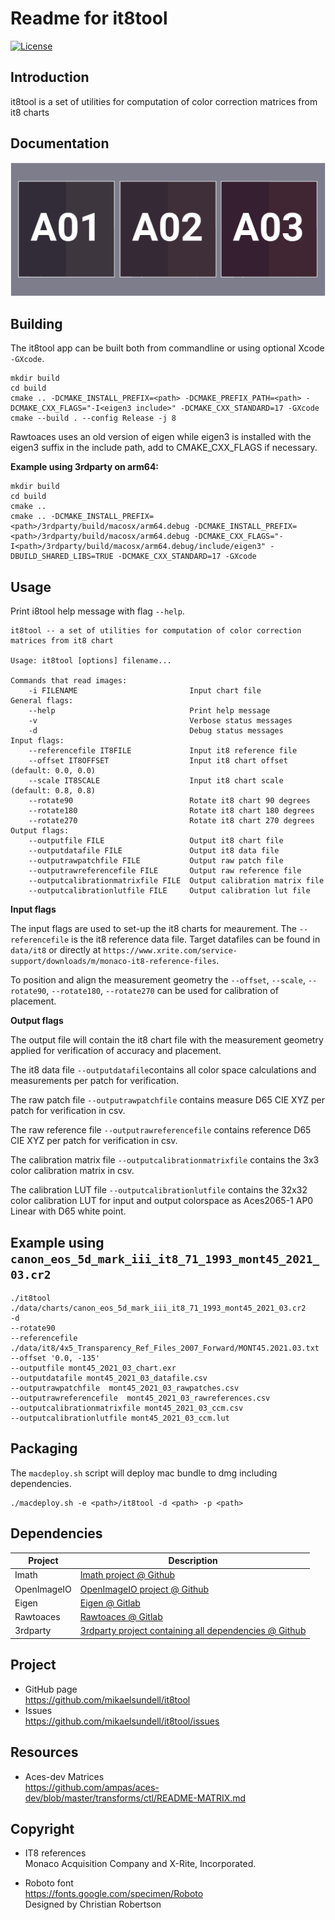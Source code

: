Readme for it8tool
==================

[![License](https://img.shields.io/badge/license-BSD%203--Clause-blue.svg?style=flat-square)](https://github.com/mikaelsundell/logctool/blob/master/README.md)

Introduction
------------

it8tool is a set of utilities for computation of color correction matrices from it8 charts

Documentation
-------------

![Sample image or figure.](images/image.png 'High Five')

Building
--------

The it8tool app can be built both from commandline or using optional Xcode `-GXcode`.

```shell
mkdir build
cd build
cmake .. -DCMAKE_INSTALL_PREFIX=<path> -DCMAKE_PREFIX_PATH=<path> -DCMAKE_CXX_FLAGS="-I<eigen3 include>" -DCMAKE_CXX_STANDARD=17 -GXcode
cmake --build . --config Release -j 8
```

Rawtoaces uses an old version of eigen while eigen3 is installed with the eigen3 suffix in the include path, add to CMAKE_CXX_FLAGS if necessary.

**Example using 3rdparty on arm64:**

```shell
mkdir build
cd build
cmake ..
cmake .. -DCMAKE_INSTALL_PREFIX=<path>/3rdparty/build/macosx/arm64.debug -DCMAKE_INSTALL_PREFIX=<path>/3rdparty/build/macosx/arm64.debug -DCMAKE_CXX_FLAGS="-I<path>/3rdparty/build/macosx/arm64.debug/include/eigen3" -DBUILD_SHARED_LIBS=TRUE -DCMAKE_CXX_STANDARD=17 -GXcode
```


Usage
--------

Print i8tool help message with flag ```--help```.

```shell
it8tool -- a set of utilities for computation of color correction matrices from it8 chart

Usage: it8tool [options] filename...

Commands that read images:
    -i FILENAME                         Input chart file
General flags:
    --help                              Print help message
    -v                                  Verbose status messages
    -d                                  Debug status messages
Input flags:
    --referencefile IT8FILE             Input it8 reference file
    --offset IT8OFFSET                  Input it8 chart offset (default: 0.0, 0.0)
    --scale IT8SCALE                    Input it8 chart scale (default: 0.8, 0.8)
    --rotate90                          Rotate it8 chart 90 degrees
    --rotate180                         Rotate it8 chart 180 degrees
    --rotate270                         Rotate it8 chart 270 degrees
Output flags:
    --outputfile FILE                   Output it8 chart file
    --outputdatafile FILE               Output it8 data file
    --outputrawpatchfile FILE           Output raw patch file
    --outputrawreferencefile FILE       Output raw reference file
    --outputcalibrationmatrixfile FILE  Output calibration matrix file
    --outputcalibrationlutfile FILE     Output calibration lut file
```

**Input flags**

The input flags are used to set-up the it8 charts for meaurement. The ```--referencefile``` is the it8 reference data file. Target datafiles can be found in ```data/it8``` or directly at ```https://www.xrite.com/service-support/downloads/m/monaco-it8-reference-files```.

To position and align the measurement geometry the ```--offset```, ```--scale```, ```--rotate90```, ```--rotate180```, ```--rotate270``` can be used for calibration of placement.

**Output flags**

The output file will contain the it8 chart file with the measurement geometry applied for verification of accuracy and placement. 

The it8 data file ```--outputdatafile```contains all color space calculations and measurements per patch for verification.

The raw patch file ```--outputrawpatchfile``` contains measure D65 CIE XYZ per patch for verification in csv.

The raw reference file ```--outputrawreferencefile``` contains reference D65 CIE XYZ per patch for verification in csv.

The calibration matrix file ```--outputcalibrationmatrixfile``` contains the 3x3 color calibration matrix in csv.

The calibration LUT file ```--outputcalibrationlutfile``` contains the 32x32 color calibration LUT for input and output colorspace as Aces2065-1 AP0 Linear with D65 white point.


Example using ```canon_eos_5d_mark_iii_it8_71_1993_mont45_2021_03.cr2```
--------

```shell
./it8tool
./data/charts/canon_eos_5d_mark_iii_it8_71_1993_mont45_2021_03.cr2
-d 
--rotate90
--referencefile ./data/it8/4x5_Transparency_Ref_Files_2007_Forward/MONT45.2021.03.txt
--offset '0.0, -135'
--outputfile mont45_2021_03_chart.exr
--outputdatafile mont45_2021_03_datafile.csv
--outputrawpatchfile  mont45_2021_03_rawpatches.csv
--outputrawreferencefile  mont45_2021_03_rawreferences.csv
--outputcalibrationmatrixfile mont45_2021_03_ccm.csv
--outputcalibrationlutfile mont45_2021_03_ccm.lut
```


Packaging
---------

The `macdeploy.sh` script will deploy mac bundle to dmg including dependencies.

```shell
./macdeploy.sh -e <path>/it8tool -d <path> -p <path>
```

Dependencies
-------------

| Project     | Description |
| ----------- | ----------- |
| Imath       | [Imath project @ Github](https://github.com/AcademySoftwareFoundation/Imath)
| OpenImageIO | [OpenImageIO project @ Github](https://github.com/OpenImageIO/oiio)
| Eigen       | [Eigen @ Gitlab](https://gitlab.com/libeigen/eigen)
| Rawtoaces   | [Rawtoaces @ Gitlab](https://github.com/AcademySoftwareFoundation/rawtoaces)
| 3rdparty    | [3rdparty project containing all dependencies @ Github](https://github.com/mikaelsundell/3rdparty)


Project
-------------

* GitHub page   
https://github.com/mikaelsundell/it8tool
* Issues   
https://github.com/mikaelsundell/it8tool/issues


Resources
---------

* Aces-dev Matrices    
https://github.com/ampas/aces-dev/blob/master/transforms/ctl/README-MATRIX.md


Copyright
---------

* IT8 references   
Monaco Acquisition Company and X-Rite, Incorporated.

* Roboto font   
https://fonts.google.com/specimen/Roboto   
Designed by Christian Robertson